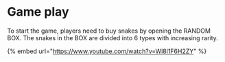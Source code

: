 # Game play

To start the game, players need to buy snakes by opening the RANDOM BOX. The snakes in the BOX are divided into 6 types with increasing rarity.

{% embed url="https://www.youtube.com/watch?v=Wl8l1F6H2ZY" %}
